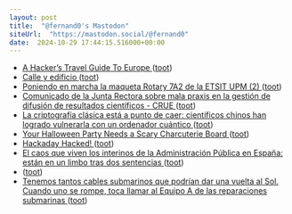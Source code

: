 ```yaml
---
layout: post
title:  "@fernand0's Mastodon"
siteUrl:  "https://mastodon.social/@fernand0"
date:  2024-10-29 17:44:15.516000+00:00
---
```

*  [A Hacker’s Travel Guide To Europe ](https://hackaday.com/2024/10/18/a-hackers-travel-guide-to-europe) ([toot](https://mastodon.social/@fernand0/113391950594877502))
*  [Calle y edificio ](https://www.flickr.com/photos/fernand0/54080386820) ([toot](https://mastodon.social/@fernand0/113391716377552031))
*  [Poniendo en marcha la maqueta Rotary 7A2 de la ETSIT UPM (2) ](https://historiatelefonia.com/2024/10/17/poniendo-en-marcha-la-maqueta-rotary-7a2-de-la-etsit-upm-2) ([toot](https://mastodon.social/@fernand0/113391640472934358))
*  [Comunicado de la Junta Rectora sobre mala praxis en la gestión de difusión de resultados científicos - CRUE ](https://www.crue.org/2024/10/comunicado-de-la-junta-rectora-sobre-mala-praxis-en-la-gestion-de-difusion-de-resultados-cientificos) ([toot](https://mastodon.social/@fernand0/113391452730176250))
*  [La criptografía clásica está a punto de caer: científicos chinos han logrado vulnerarla con un ordenador cuántico ](https://www.xataka.com/investigacion/criptografia-clasica-esta-a-punto-caer-cientificos-chinos-han-logrado-vulnerarla-ordenador-cuantic) ([toot](https://mastodon.social/@fernand0/113390751367838848))
*  [Your Halloween Party Needs a Scary Charcuterie Board ](https://lifehacker.com/food-drink/halloween-charcuterie-board-inspiratio) ([toot](https://mastodon.social/@fernand0/113390395579090289))
*  [Hackaday Hacked! ](https://hackaday.com/2024/10/19/hackaday-hacked) ([toot](https://mastodon.social/@fernand0/113390242885654608))
*  [El caos que viven los interinos de la Administración Pública en España: están en un limbo tras dos sentencias ](https://www.genbeta.com/actualidad/caos-que-viven-interinos-administracion-publica-espana-estan-limbo-dos-sentencia) ([toot](https://mastodon.social/@fernand0/113389988039186256))
*  [ ](https://social.hispabot.freemyip.com/@hispa) ([toot](https://mastodon.social/@fernand0/113389259105090886))
*  [Tenemos tantos cables submarinos que podrían dar una vuelta al Sol. Cuando uno se rompe, toca llamar al Equipo A de las reparaciones submarinas ](https://www.xataka.com/servicios/tenemos-cables-submarinos-que-podrian-dar-vuelta-al-sol-cuando-uno-se-rompe-toca-llamar-al-equipo-a-reparaciones-submarina) ([toot](https://mastodon.social/@fernand0/113389135264782685))
